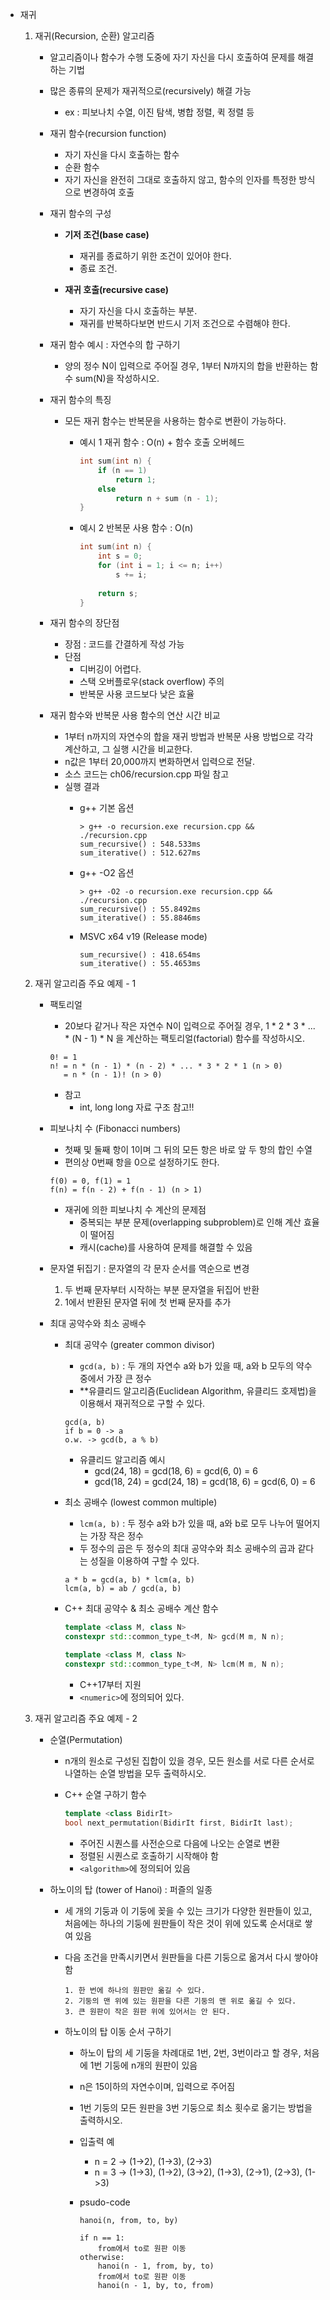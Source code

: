 - 재귀
	1. 재귀(Recursion, 순환) 알고리즘
		- 알고리즘이나 함수가 수행 도중에 자기 자신을 다시 호출하여 문제를 해결하는 기법
		- 많은 종류의 문제가 재귀적으로(recursively) 해결 가능
			- ex : 피보나치 수열, 이진 탐색, 병합 정렬, 퀵 정렬 등

		- 재귀 함수(recursion function)
			- 자기 자신을 다시 호출하는 함수
			- 순환 함수
			- 자기 자신을 완전히 그대로 호출하지 않고, 함수의 인자를 특정한 방식으로 변경하여 호출
		
		- 재귀 함수의 구성
			- **기저 조건(base case)**
				- 재귀를 종료하기 위한 조건이 있어야 한다.
				- 종료 조건.

			- **재귀 호출(recursive case)** 
				- 자기 자신을 다시 호출하는 부분.
				- 재귀를 반복하다보면 반드시 기저 조건으로 수렴해야 한다.
		
		- 재귀 함수 예시 : 자연수의 합 구하기
			- 양의 정수 N이 입력으로 주어질 경우, 1부터 N까지의 합을 반환하는 함수 sum(N)을 작성하시오.
		
		- 재귀 함수의 특징
			- 모든 재귀 함수는 반복문을 사용하는 함수로 변환이 가능하다.
				- 예시 1 재귀 함수 : O(n) + 함수 호출 오버헤드
					
					```c++
                    int sum(int n) {
						if (n == 1)
							return 1;
						else
							return n + sum (n - 1);
					}		
					```
				- 예시 2 반복문 사용 함수 : O(n)
					
					```C++
                    int sum(int n) {
						int s = 0;
						for (int i = 1; i <= n; i++)
							s += i;
					    
						return s;
					}
					```
		
		- 재귀 함수의 장단점
			- 장점 : 코드를 간결하게 작성 가능
			- 단점
				- 디버깅이 어렵다.
				- 스택 오버플로우(stack overflow) 주의
				- 반복문 사용 코드보다 낮은 효율

		- 재귀 함수와 반복문 사용 함수의 연산 시간 비교
			- 1부터 n까지의 자연수의 합을 재귀 방법과 반복문 사용 방법으로 각각 계산하고, 그 실행 시간을 비교한다.
			- n값은 1부터 20,000까지 변화하면서 입력으로 전달.
			- 소스 코드는 ch06/recursion.cpp 파일 참고
			- 실행 결과
				- g++ 기본 옵션
					```
                    > g++ -o recursion.exe recursion.cpp && ./recursion.cpp
					sum_recursive() : 548.533ms
					sum_iterative() : 512.627ms
					```

				- g++ -O2 옵션
					```
                    > g++ -O2 -o recursion.exe recursion.cpp && ./recursion.cpp
					sum_recursive() : 55.8492ms
				    sum_iterative() : 55.8846ms
					```

				- MSVC x64 v19 (Release mode)
				    ```
                    sum_recursive() : 418.654ms
					sum_iterative() : 55.4653ms
					```
					

	2. 재귀 알고리즘 주요 예제 - 1
		- 팩토리얼
		    - 20보다 같거나 작은 자연수 N이 입력으로 주어질 경우, 1 * 2 * 3 * ... * (N - 1) * N 을 계산하는 팩토리얼(factorial) 함수를 작성하시오.
		
			```
            0! = 1
			n! = n * (n - 1) * (n - 2) * ... * 3 * 2 * 1 (n > 0)
	           = n * (n - 1)! (n > 0)
			```
			- 참고
				- int, long long 자료 구조 참고!!
		- 피보나치 수 (Fibonacci numbers)
            - 첫째 및 둘째 항이 1이며 그 뒤의 모든 항은 바로 앞 두 항의 합인 수열
			- 편의상 0번째 항을 0으로 설정하기도 한다.
			
			```
            f(0) = 0, f(1) = 1
			f(n) = f(n - 2) + f(n - 1) (n > 1)
			```
			- 재귀에 의한 피보나치 수 계산의 문제점
				- 중복되는 부분 문제(overlapping subproblem)로 인해 계산 효율이 떨어짐
				- 캐시(cache)를 사용하여 문제를 해결할 수 있음
				

		- 문자열 뒤집기 : 문자열의 각 문자 순서를 역순으로 변경
			1. 두 번째 문자부터 시작하는 부분 문자열을 뒤집어 반환
			2. 1에서 반환된 문자열 뒤에 첫 번째 문자를 추가

		- 최대 공약수와 최소 공배수
			- 최대 공약수 (greater common divisor)
			    - ```gcd(a, b)``` : 두 개의 자연수 a와 b가 있을 때, a와 b 모두의 약수 중에서 가장 큰 정수
				- **유클리드 알고리즘(Euclidean Algorithm, 유클리드 호제법)을 이용해서 재귀적으로 구할 수 있다.

			    ```
                gcd(a, b)
	            if b = 0 -> a
			    o.w. -> gcd(b, a % b)
				```

				- 유클리드 알고리즘 예시
				    - gcd(24, 18) = gcd(18, 6) = gcd(6, 0) = 6
					- gcd(18, 24) = gcd(24, 18) = gcd(18, 6) = gcd(6, 0) = 6
			- 최소 공배수 (lowest common multiple)
		        - ```lcm(a, b)``` : 두 정수 a와 b가 있을 때, a와 b로 모두 나누어 떨어지는 가장 작은 정수
				- 두 정수의 곱은 두 정수의 최대 공약수와 최소 공배수의 곱과 같다는 성질을 이용하여 구할 수 있다.

				```
                a * b = gcd(a, b) * lcm(a, b)
	            lcm(a, b) = ab / gcd(a, b)
				```		
	   
			- C++ 최대 공약수 & 최소 공배수 계산 함수
				
				```C++
				template <class M, class N>
				constexpr std::common_type_t<M, N> gcd(M m, N n);

				template <class M, class N>
				constexpr std::common_type_t<M, N> lcm(M m, N n);
				```

				- C++17부터 지원
				- ```<numeric>```에 정의되어 있다.

	3. 재귀 알고리즘 주요 예제 - 2
        - 순열(Permutation)
	        - n개의 원소로 구성된 집합이 있을 경우, 모든 원소를 서로 다른 순서로 나열하는 순열 방법을 모두 출력하시오.

			- C++ 순열 구하기 함수
				
				```C++
                template <class BidirIt>
				bool next_permutation(BidirIt first, BidirIt last);
				```

				- 주어진 시퀀스를 사전순으로 다음에 나오는 순열로 변환
				- 정렬된 시퀀스로 호출하기 시작해야 함
				- ```<algorithm>```에 정의되어 있음


		- 하노이의 탑 (tower of Hanoi) : 퍼즐의 일종
			- 세 개의 기둥과 이 기둥에 꽂을 수 있는 크기가 다양한 원판들이 있고, 처음에는 하나의 기둥에 원판들이 작은 것이 위에 있도록 순서대로 쌓여 있음
			- 다음 조건을 만족시키면서 원판들을 다른 기둥으로 옮겨서 다시 쌓아야 함

				```
                1. 한 번에 하나의 원판만 옮길 수 있다.
				2. 기둥의 맨 위에 있는 원판을 다른 기둥의 맨 위로 옮길 수 있다.
				3. 큰 원판이 작은 원판 위에 있어서는 안 된다.
				```

			- 하노이의 탑 이동 순서 구하기
				- 하노이 탑의 세 기둥을 차례대로 1번, 2번, 3번이라고 할 경우, 처음에 1번 기둥에 n개의 원판이 있음
				- n은 15이하의 자연수이며, 입력으로 주어짐
				- 1번 기둥의 모든 원판을 3번 기둥으로 최소 횟수로 옮기는 방법을 출력하시오.

				- 입출력 예
					- n = 2 -> (1->2), (1->3), (2->3)
					- n = 3 -> (1->3), (1->2), (3->2), (1->3), (2->1), (2->3), (1->3)

				- psudo-code
					
					```
					hanoi(n, from, to, by)

					if n == 1:
					    from에서 to로 원판 이동
					otherwise:
					    hanoi(n - 1, from, by, to)
	                    from에서 to로 원판 이동
						hanoi(n - 1, by, to, from)
					```
